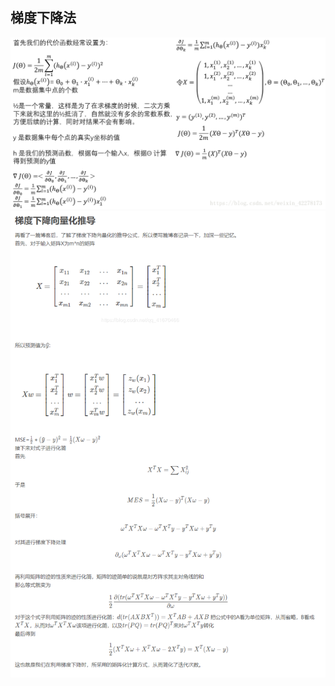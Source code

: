 ## 梯度下降法

![](https://github.com/chentianba/ml/blob/master/gradient_descent/gd1.png)
![](https://github.com/chentianba/ml/blob/master/gradient_descent/gd2.png)
